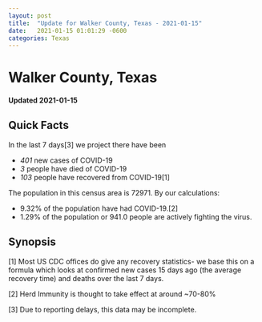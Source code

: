```yaml
---
layout: post
title:  "Update for Walker County, Texas - 2021-01-15"
date:   2021-01-15 01:01:29 -0600
categories: Texas
---
```


# Walker County, Texas
#### Updated 2021-01-15

## Quick Facts

In the last 7 days[3] we project there have been
- *401* new cases of COVID-19
- *3* people have died of COVID-19
- *103* people have recovered from COVID-19[1]

The population in this census area is 72971. By our calculations:
- 9.32% of the population have had COVID-19.[2]
- 1.29% of the population or 941.0 people are actively fighting the virus.

## Synopsis




[1] Most US CDC offices do give any recovery statistics- we base this on a formula which looks at confirmed new cases
15 days ago (the average recovery time) and deaths over the last 7 days.

[2] Herd Immunity is thought to take effect at around ~70-80%

[3] Due to reporting delays, this data may be incomplete.
 
    
